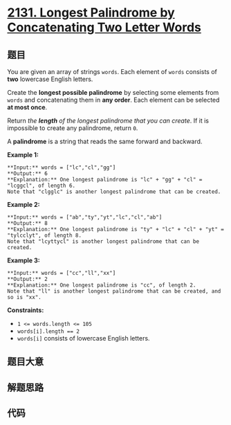 # [2131. Longest Palindrome by Concatenating Two Letter Words](https://leetcode.com/problems/longest-palindrome-by-concatenating-two-letter-words)

## 题目

You are given an array of strings `words`. Each element of `words` consists of
**two** lowercase English letters.

Create the **longest possible palindrome** by selecting some elements from
`words` and concatenating them in **any order**. Each element can be selected
**at most once**.

Return _the **length** of the longest palindrome that you can create_. If it
is impossible to create any palindrome, return `0`.

A **palindrome** is a string that reads the same forward and backward.



**Example 1:**

    
    
    **Input:** words = ["lc","cl","gg"]
    **Output:** 6
    **Explanation:** One longest palindrome is "lc" + "gg" + "cl" = "lcggcl", of length 6.
    Note that "clgglc" is another longest palindrome that can be created.
    

**Example 2:**

    
    
    **Input:** words = ["ab","ty","yt","lc","cl","ab"]
    **Output:** 8
    **Explanation:** One longest palindrome is "ty" + "lc" + "cl" + "yt" = "tylcclyt", of length 8.
    Note that "lcyttycl" is another longest palindrome that can be created.
    

**Example 3:**

    
    
    **Input:** words = ["cc","ll","xx"]
    **Output:** 2
    **Explanation:** One longest palindrome is "cc", of length 2.
    Note that "ll" is another longest palindrome that can be created, and so is "xx".
    



**Constraints:**

  * `1 <= words.length <= 105`
  * `words[i].length == 2`
  * `words[i]` consists of lowercase English letters.


## 题目大意

## 解题思路

## 代码

```javascript

```
